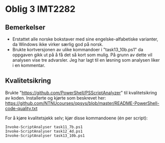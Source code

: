 # Oblig 3 IMT2282

## Bemerkelser

* Erstattet alle norske bokstaver med sine engelske-alfabetiske varianter, da Windows ikke virker særlig god på norsk.
* Brukte kortversjonen av ulike kommandoer i "task13_10b.ps1" da oppgaven gikk ut på å få det så kort som mulig. På grunn av dette vil analysen vise tre advarsler. Jeg har lagt til en løsning som analysen liker i en kommentar.

## Kvalitetsikring

Brukte "https://github.com/PowerShell/PSScriptAnalyzer" til kvalitetsikring av koden. Installerte og kjørte som beskrevet her: <https://github.com/NTNUcourses/opsys/blob/master/README-PowerShell-code-quality.txt>

For å kjøre kvalitetsjekk selv; kjør disse kommandoene (én per script):

```
Invoke-ScriptAnalyser task11_7b.ps1
Invoke-ScriptAnalyser task12_4d.ps1
Invoke-ScriptAnalyser task13_10b.ps1
```
